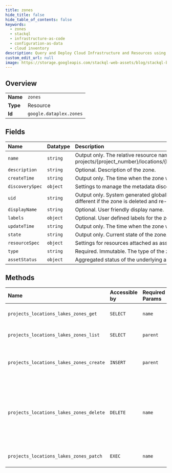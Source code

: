```yaml
---
title: zones
hide_title: false
hide_table_of_contents: false
keywords:
  - zones
  - stackql
  - infrastructure-as-code
  - configuration-as-data
  - cloud inventory
description: Query and Deploy Cloud Infrastructure and Resources using SQL
custom_edit_url: null
image: https://storage.googleapis.com/stackql-web-assets/blog/stackql-blog-post-featured-image.png
---
```

  
    

## Overview
<table><tbody>
<tr><td><b>Name</b></td><td><code>zones</code></td></tr>
<tr><td><b>Type</b></td><td>Resource</td></tr>
<tr><td><b>Id</b></td><td><code>google.dataplex.zones</code></td></tr>
</tbody></table>

## Fields
| Name | Datatype | Description |
|:-----|:---------|:------------|
| `name` | `string` | Output only. The relative resource name of the zone, of the form: projects/{project_number}/locations/{location_id}/lakes/{lake_id}/zones/{zone_id}. |
| `description` | `string` | Optional. Description of the zone. |
| `createTime` | `string` | Output only. The time when the zone was created. |
| `discoverySpec` | `object` | Settings to manage the metadata discovery and publishing in a zone. |
| `uid` | `string` | Output only. System generated globally unique ID for the zone. This ID will be different if the zone is deleted and re-created with the same name. |
| `displayName` | `string` | Optional. User friendly display name. |
| `labels` | `object` | Optional. User defined labels for the zone. |
| `updateTime` | `string` | Output only. The time when the zone was last updated. |
| `state` | `string` | Output only. Current state of the zone. |
| `resourceSpec` | `object` | Settings for resources attached as assets within a zone. |
| `type` | `string` | Required. Immutable. The type of the zone. |
| `assetStatus` | `object` | Aggregated status of the underlying assets of a lake or zone. |
## Methods
| Name | Accessible by | Required Params | Description |
|:-----|:--------------|:----------------|:------------|
| `projects_locations_lakes_zones_get` | `SELECT` | `name` | Retrieves a zone resource. |
| `projects_locations_lakes_zones_list` | `SELECT` | `parent` | Lists zone resources in a lake. |
| `projects_locations_lakes_zones_create` | `INSERT` | `parent` | Creates a zone resource within a lake. |
| `projects_locations_lakes_zones_delete` | `DELETE` | `name` | Deletes a zone resource. All assets within a zone must be deleted before the zone can be deleted. |
| `projects_locations_lakes_zones_patch` | `EXEC` | `name` | Updates a zone resource. |
